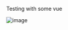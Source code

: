 Testing with some vue

![image](https://user-images.githubusercontent.com/48683457/163960890-1f7bab70-c64d-479e-a868-3433378f15a1.png)
